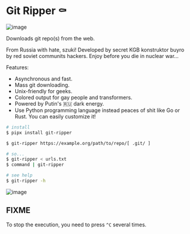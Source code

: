 # Git Ripper ⚰️

![image](https://user-images.githubusercontent.com/12753171/174469279-fee0d9d5-7990-4237-8692-d7d5b7be86e5.png)

Downloads git repo(s) from the web.

From Russia with hate, szuki! Developed by secret KGB konstruktor buyro by red soviet communits hackers. Enjoy before you die in nuclear war...

Features:

- Asynchronous and fast.
- Mass git downloading.
- Unix-friendly for geeks.
- Colored output for gay people and transformers.
- Powered by Putin's 🇷🇺 dark energy.
- Use Python programming language instead peaces of shit like Go or Rust. You can easily customize it!

```bash
# install
$ pipx install git-ripper

$ git-ripper https://example.org/path/to/repo/[ .git/ ]

# so...
$ git-ripper < urls.txt
$ command | git-ripper

# see help
$ git-ripper -h
```

![image](https://user-images.githubusercontent.com/12753171/174517935-ca37dbd4-991f-4040-a26a-2d856477b2a0.png)

## FIXME

To stop the execution, you need to press `^C` several times.
